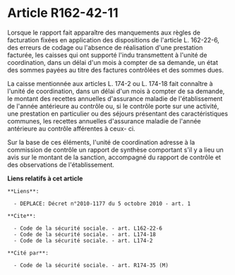 # Article R162-42-11

Lorsque le rapport fait apparaître des manquements aux règles de facturation fixées en application des dispositions de
l'article L. 162-22-6, des erreurs de codage ou l'absence de réalisation d'une prestation facturée, les caisses qui ont
supporté l'indu transmettent à l'unité de coordination, dans un délai d'un mois à compter de sa demande, un état des sommes
payées au titre des factures contrôlées et des sommes dues. 

La caisse mentionnée aux articles L. 174-2 ou L. 174-18 fait connaître à l'unité de coordination, dans un délai d'un mois à
compter de sa demande, le montant des recettes annuelles d'assurance maladie de l'établissement de l'année antérieure au
contrôle ou, si le contrôle porte sur une activité, une prestation en particulier ou des séjours présentant des
caractéristiques communes, les recettes annuelles d'assurance maladie de l'année antérieure au contrôle afférentes à ceux-
ci. 

Sur la base de ces éléments, l'unité de coordination adresse à la commission de contrôle un rapport de synthèse comportant
s'il y a lieu un avis sur le montant de la sanction, accompagné du rapport de contrôle et des observations de
l'établissement.

**Liens relatifs à cet article**

	**Liens**:

	  - DEPLACE: Décret n°2010-1177 du 5 octobre 2010 - art. 1

	**Cite**:

	  - Code de la sécurité sociale. - art. L162-22-6
	  - Code de la sécurité sociale. - art. L174-18
	  - Code de la sécurité sociale. - art. L174-2

	**Cité par**:

	  - Code de la sécurité sociale. - art. R174-35 (M)
